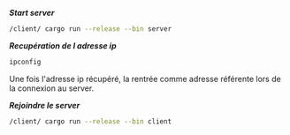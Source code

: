 ***Start server***

```sh
/client/ cargo run --release --bin server 
```

***Recupération de l adresse ip***

```sh
ipconfig
```
Une fois l'adresse ip récupéré, la rentrée comme adresse référente lors de la connexion au server.

***Rejoindre le server***

```sh
/client/ cargo run --release --bin client 
```